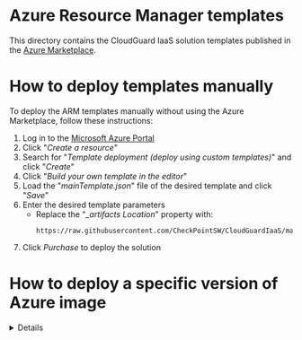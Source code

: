 # Azure Resource Manager templates
This directory contains the CloudGuard IaaS solution templates published in the [Azure Marketplace](https://azuremarketplace.microsoft.com/en-us/marketplace/apps/checkpoint.vsec?tab=Overview).

# How to deploy templates manually
To deploy the ARM templates manually without using the Azure Marketplace, follow these instructions:
1. Log in to the [Microsoft Azure Portal](https://portal.azure.com)
2. Click "*Create a resource*"
3. Search for "*Template deployment (deploy using custom templates)*" and click "*Create*"
4. Click "*Build your own template in the editor*"
5. Load the "*mainTemplate.json*" file of the desired template and click "*Save*"
6. Enter the desired template parameters
   - Replace the "*_artifacts Location*" property with:
      ```
      https://raw.githubusercontent.com/CheckPointSW/CloudGuardIaaS/master/azure/templates/
      ```
7. Click *Purchase* to deploy the solution

# How to deploy a specific version of Azure image
<details>
Please note that we recommend using the latest image.

To deploy a specific Azure image, adjust the image version during the manual deployment of ARM templates and follow these instructions:

1. Determine the desired image version - 
   - Visit  [sk132192 - CloudGuard Network Security for Azure - Latest Updates](https://support.checkpoint.com/results/sk/sk132192#:~:text=CloudGuard%20for%20Azure%20Gateway%20Images%20history) >
   Images History sections.
   - Find the version of the desired image and change it as follows:
   	  
	  **Examples:**
	  
	  The version on the SK - **R81.10-335.1498**  
	  Converted for the Azure template -  **8110.900335.1498**
	
	  The version on the SK - **R81-335.883**  
      Converted for the Azure template -  **8100.900335.0883**

2. In the "mainTemplate.json" file, change the value of the **“version”** parameter from “latest” to the version you want to deploy. This must be done under the version type of image you want to deploy (sg-byol, sg-ngtp, etc.)
	
	**Example** for SG-BYOL (Bring your own license):  
	**Change from:**
	
	"imageReferenceBYOL":{  
	"offer": "[variables('imageOffer')]",  
	"publisher": "[variables('imagePublisher')]",  
	"sku": "sg-byol",  
	"version": "**latest**" },
	
	**to:**  
	"imageReferenceBYOL":{  
	"offer": "[variables('imageOffer')]",  
	"publisher": "[variables('imagePublisher')]",  
	"sku": "sg-byol",  
    "version": "**8110.900335.1498**" },  


3. To confirm the version, run the command on the deployed machine:  
  **'more /etc/cloud-version'**

   **Output for -  R81.20-631.1475:**  
    release: R81.20  
	take: 631  
	build: 991001475  
	platform: azure  
	license: byol  
	deployment_method: ftw  
	template_name: management  
	template_version: 20231002  
	template_type: marketplace  
</details>
